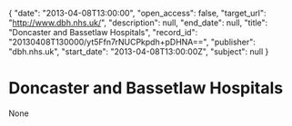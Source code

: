 {
  "date": "2013-04-08T13:00:00", 
  "open_access": false, 
  "target_url": "http://www.dbh.nhs.uk/", 
  "description": null, 
  "end_date": null, 
  "title": "Doncaster and Bassetlaw Hospitals", 
  "record_id": "20130408T130000/yt5Ffn7rNUCPkpdh+pDHNA==", 
  "publisher": "dbh.nhs.uk", 
  "start_date": "2013-04-08T13:00:00Z", 
  "subject": null
}

# Doncaster and Bassetlaw Hospitals

None